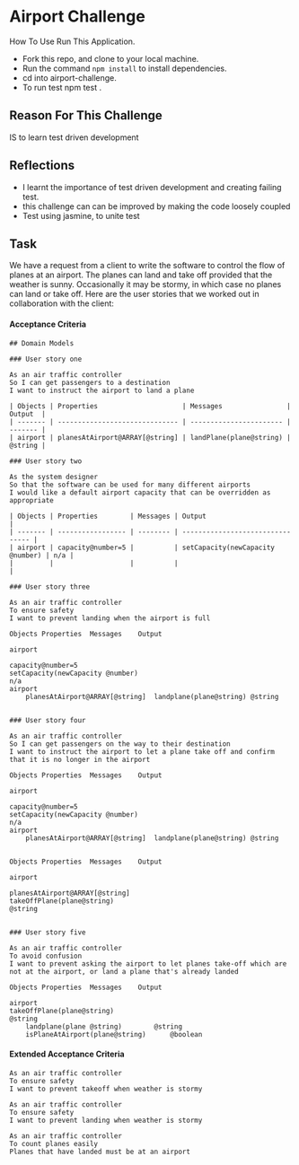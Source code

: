 Airport Challenge
=================
How To Use Run This Application.

* Fork this repo, and clone to your local machine.
* Run the command `npm install` to install dependencies.
* cd into airport-challenge.
* To run test npm test .

Reason For This Challenge
-------------------------
IS to learn test driven development

Reflections
------------
* I learnt the importance of test driven development and creating failing test.
* this challenge can can be improved by making the code loosely coupled 
* Test using jasmine, to unite test

Task
-----

We have a request from a client to write the software to control the flow of planes at an airport. The planes can land and take off provided that the weather is sunny. Occasionally it may be stormy, in which case no planes can land or take off.  Here are the user stories that we worked out in collaboration with the client:

#### Acceptance Criteria
```
## Domain Models 

### User story one 

As an air traffic controller
So I can get passengers to a destination
I want to instruct the airport to land a plane

| Objects | Properties                     | Messages                | Output  |
| ------- | ------------------------------ | ----------------------- | ------- |
| airport | planesAtAirport@ARRAY[@string] | landPlane(plane@string) | @string |

### User story two

As the system designer
So that the software can be used for many different airports
I would like a default airport capacity that can be overridden as appropriate

| Objects | Properties        | Messages | Output                           |
| ------- | ----------------- | -------- | -------------------------------- |
| airport | capacity@number=5 |          | setCapacity(newCapacity @number) | n/a |
|         |                   |          |                                  |

### User story three

As an air traffic controller
To ensure safety
I want to prevent landing when the airport is full

Objects	Properties	Messages	Output

airport
	
capacity@number=5	
setCapacity(newCapacity @number)	
n/a
airport
	planesAtAirport@ARRAY[@string]	landplane(plane@string)	@string


### User story four

As an air traffic controller
So I can get passengers on the way to their destination
I want to instruct the airport to let a plane take off and confirm that it is no longer in the airport

Objects	Properties	Messages	Output

airport
	
capacity@number=5	
setCapacity(newCapacity @number)	
n/a
airport
	planesAtAirport@ARRAY[@string]	landplane(plane@string)	@string


Objects	Properties	Messages	Output

airport
	
planesAtAirport@ARRAY[@string]	
takeOffPlane(plane@string)	
@string


### User story five

As an air traffic controller
To avoid confusion
I want to prevent asking the airport to let planes take-off which are not at the airport, or land a plane that's already landed

Objects	Properties	Messages	Output

airport	
takeOffPlane(plane@string)		
@string
	landplane(plane @string)		@string
	isPlaneAtAirport(plane@string)		@boolean

```

#### Extended Acceptance Criteria
```
As an air traffic controller
To ensure safety
I want to prevent takeoff when weather is stormy

As an air traffic controller
To ensure safety
I want to prevent landing when weather is stormy

As an air traffic controller
To count planes easily
Planes that have landed must be at an airport
```

